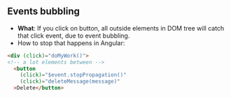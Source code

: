 ## Events bubbling
* __What__: If you click on button, all outside elements in DOM tree will catch that click event, due to event bubbling.
* How to stop that happens in Angular:
```html
<div (click)="doMyWork()">
<!-- a lot elements between -->
  <button 
    (click)="$event.stopPropagation()"
    (click)="deleteMessage(message)"
  >Delete</button>
```

